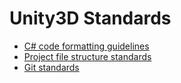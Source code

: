 # Unity3D Standards

- [C# code formatting guidelines](https://github.com/O1dSeaman/unity3d-standarts/blob/master/coding.md)
- [Project file structure standards](https://github.com/O1dSeaman/unity3d-standarts/blob/master/filestructure.md)
- [Git standards](https://github.com/O1dSeaman/unity3d-standarts/blob/master/git.md)
